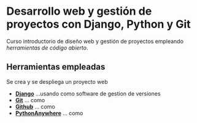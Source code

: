 # Desarrollo web y gestión de proyectos con Django, Python y Git

Curso introductorio de diseño web y gestión de proyectos empleando *herramientas de código abierto*.

## Herramientas empleadas

Se crea y se despliega un proyecto web 
* [**Django**](https://www.djangoproject.com/)
 ...usando como software de gestion de versiones 
* [**Git**](https://www.djangoproject.com/)
 ... como 
* [**Github**](https://www.djangoproject.com/)
 ... como
* [**PythonAnywhere**](https://www.djangoproject.com/)
 ... como 
